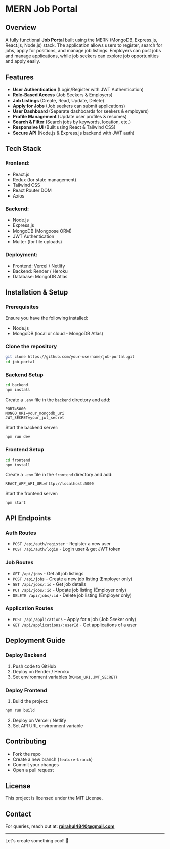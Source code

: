 # MERN Job Portal

## Overview
A fully functional **Job Portal** built using the MERN (MongoDB, Express.js, React.js, Node.js) stack. The application allows users to register, search for jobs, apply for positions, and manage job listings. Employers can post jobs and manage applications, while job seekers can explore job opportunities and apply easily.

## Features
- **User Authentication** (Login/Register with JWT Authentication)
- **Role-Based Access** (Job Seekers & Employers)
- **Job Listings** (Create, Read, Update, Delete)
- **Apply for Jobs** (Job seekers can submit applications)
- **User Dashboard** (Separate dashboards for seekers & employers)
- **Profile Management** (Update user profiles & resumes)
- **Search & Filter** (Search jobs by keywords, location, etc.)
- **Responsive UI** (Built using React & Tailwind CSS)
- **Secure API** (Node.js & Express.js backend with JWT auth)

## Tech Stack
### Frontend:
- React.js
- Redux (for state management)
- Tailwind CSS
- React Router DOM
- Axios

### Backend:
- Node.js
- Express.js
- MongoDB (Mongoose ORM)
- JWT Authentication
- Multer (for file uploads)

### Deployment:
- Frontend: Vercel / Netlify
- Backend: Render / Heroku
- Database: MongoDB Atlas

## Installation & Setup
### Prerequisites
Ensure you have the following installed:
- Node.js
- MongoDB (local or cloud - MongoDB Atlas)

### Clone the repository
```sh
git clone https://github.com/your-username/job-portal.git
cd job-portal
```

### Backend Setup
```sh
cd backend
npm install
```
Create a `.env` file in the `backend` directory and add:
```env
PORT=5000
MONGO_URI=your_mongodb_uri
JWT_SECRET=your_jwt_secret
```
Start the backend server:
```sh
npm run dev
```

### Frontend Setup
```sh
cd frontend
npm install
```
Create a `.env` file in the `frontend` directory and add:
```env
REACT_APP_API_URL=http://localhost:5000
```
Start the frontend server:
```sh
npm start
```

## API Endpoints
### Auth Routes
- `POST /api/auth/register` - Register a new user
- `POST /api/auth/login` - Login user & get JWT token

### Job Routes
- `GET /api/jobs` - Get all job listings
- `POST /api/jobs` - Create a new job listing (Employer only)
- `GET /api/jobs/:id` - Get job details
- `PUT /api/jobs/:id` - Update job listing (Employer only)
- `DELETE /api/jobs/:id` - Delete job listing (Employer only)

### Application Routes
- `POST /api/applications` - Apply for a job (Job Seeker only)
- `GET /api/applications/:userId` - Get applications of a user

## Deployment Guide
### Deploy Backend
1. Push code to GitHub
2. Deploy on Render / Heroku
3. Set environment variables (`MONGO_URI`, `JWT_SECRET`)

### Deploy Frontend
1. Build the project:
```sh
npm run build
```
2. Deploy on Vercel / Netlify
3. Set API URL environment variable

## Contributing
- Fork the repo
- Create a new branch (`feature-branch`)
- Commit your changes
- Open a pull request

## License
This project is licensed under the MIT License.

## Contact
For queries, reach out at: **rairahul4840@gmail.com**

---
Let's create something cool! 🚀

